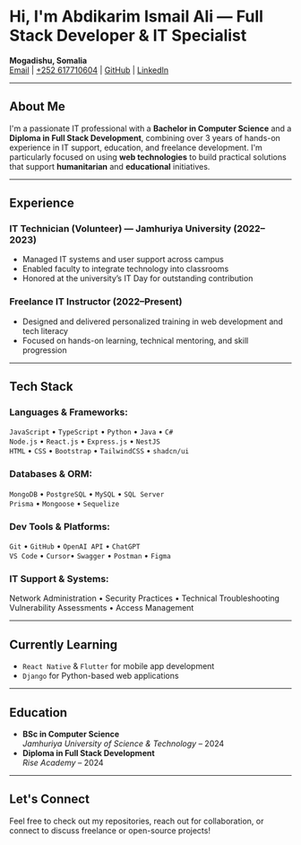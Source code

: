 # Hi, I'm Abdikarim Ismail Ali — Full Stack Developer & IT Specialist

**Mogadishu, Somalia**  
[Email](mailto:cabdikariim405@gmail.com) | [+252 617710604](tel:+252617710604) | [GitHub](https://github.com/yourusername) | [LinkedIn](https://www.linkedin.com/in/yourprofile)

---

## About Me

I'm a passionate IT professional with a **Bachelor in Computer Science** and a **Diploma in Full Stack Development**, combining over 3 years of hands-on experience in IT support, education, and freelance development. I'm particularly focused on using **web technologies** to build practical solutions that support **humanitarian** and **educational** initiatives.

---

## Experience

### IT Technician (Volunteer) — Jamhuriya University (2022–2023)
- Managed IT systems and user support across campus
- Enabled faculty to integrate technology into classrooms
- Honored at the university’s IT Day for outstanding contribution

### Freelance IT Instructor (2022–Present)
- Designed and delivered personalized training in web development and tech literacy
- Focused on hands-on learning, technical mentoring, and skill progression

---

## Tech Stack

### Languages & Frameworks:
`JavaScript` • `TypeScript` • `Python` • `Java` • `C#`  
`Node.js` • `React.js` • `Express.js` • `NestJS`  
`HTML` • `CSS` • `Bootstrap` • `TailwindCSS` • `shadcn/ui`

### Databases & ORM:
`MongoDB` • `PostgreSQL` • `MySQL` • `SQL Server`  
`Prisma` • `Mongoose` • `Sequelize`

### Dev Tools & Platforms:
`Git` • `GitHub` • `OpenAI API` • `ChatGPT`  
`VS Code` • `Cursor`• `Swagger` • `Postman` • `Figma`

### IT Support & Systems:
Network Administration • Security Practices • Technical Troubleshooting  
Vulnerability Assessments • Access Management

---

## Currently Learning
- `React Native` & `Flutter` for mobile app development  
- `Django` for Python-based web applications

---

## Education

- **BSc in Computer Science**  
  *Jamhuriya University of Science & Technology* – 2024
- **Diploma in Full Stack Development**  
  *Rise Academy* – 2024

---

## Let's Connect

Feel free to check out my repositories, reach out for collaboration, or connect to discuss freelance or open-source projects!

